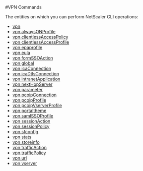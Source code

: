 #VPN Commands

The entities on which you can perform NetScaler CLI operations:
<ul><li><a href="../../vpn/vpn/vpn">vpn</a></li><li><a href="../../vpn/vpn-alwaysonprofile/vpn-alwaysonprofile">vpn alwaysONProfile</a></li><li><a href="../../vpn/vpn-clientlessaccesspolicy/vpn-clientlessaccesspolicy">vpn clientlessAccessPolicy</a></li><li><a href="../../vpn/vpn-clientlessaccessprofile/vpn-clientlessaccessprofile">vpn clientlessAccessProfile</a></li><li><a href="../../vpn/vpn-epaprofile/vpn-epaprofile">vpn epaprofile</a></li><li><a href="../../vpn/vpn-eula/vpn-eula">vpn eula</a></li><li><a href="../../vpn/vpn-formssoaction/vpn-formssoaction">vpn formSSOAction</a></li><li><a href="../../vpn/vpn-global/vpn-global">vpn global</a></li><li><a href="../../vpn/vpn-icaconnection/vpn-icaconnection">vpn icaConnection</a></li><li><a href="../../vpn/vpn-icadtlsconnection/vpn-icadtlsconnection">vpn icaDtlsConnection</a></li><li><a href="../../vpn/vpn-intranetapplication/vpn-intranetapplication">vpn intranetApplication</a></li><li><a href="../../vpn/vpn-nexthopserver/vpn-nexthopserver">vpn nextHopServer</a></li><li><a href="../../vpn/vpn-parameter/vpn-parameter">vpn parameter</a></li><li><a href="../../vpn/vpn-pcoipconnection/vpn-pcoipconnection">vpn pcoipConnection</a></li><li><a href="../../vpn/vpn-pcoipprofile/vpn-pcoipprofile">vpn pcoipProfile</a></li><li><a href="../../vpn/vpn-pcoipvserverprofile/vpn-pcoipvserverprofile">vpn pcoipVserverProfile</a></li><li><a href="../../vpn/vpn-portaltheme/vpn-portaltheme">vpn portaltheme</a></li><li><a href="../../vpn/vpn-samlssoprofile/vpn-samlssoprofile">vpn samlSSOProfile</a></li><li><a href="../../vpn/vpn-sessionaction/vpn-sessionaction">vpn sessionAction</a></li><li><a href="../../vpn/vpn-sessionpolicy/vpn-sessionpolicy">vpn sessionPolicy</a></li><li><a href="../../vpn/vpn-sfconfig/vpn-sfconfig">vpn sfconfig</a></li><li><a href="../../vpn/vpn-stats/vpn-stats">vpn stats</a></li><li><a href="../../vpn/vpn-storeinfo/vpn-storeinfo">vpn storeinfo</a></li><li><a href="../../vpn/vpn-trafficaction/vpn-trafficaction">vpn trafficAction</a></li><li><a href="../../vpn/vpn-trafficpolicy/vpn-trafficpolicy">vpn trafficPolicy</a></li><li><a href="../../vpn/vpn-url/vpn-url">vpn url</a></li><li><a href="../../vpn/vpn-vserver/vpn-vserver">vpn vserver</a></li></ul>



